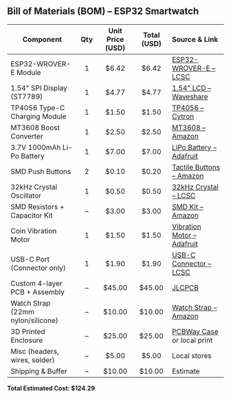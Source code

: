## Bill of Materials (BOM) – ESP32 Smartwatch

| Component                          | Qty | Unit Price (USD) | Total (USD) | Source & Link |
|-----------------------------------|:---:|:----------------:|:-----------:|:--------------|
| ESP32-WROVER-E Module             | 1   | $6.42            | $6.42       | [ESP32-WROVER-E – LCSC](https://www.lcsc.com/product-detail/WiFi-Modules_Espressif-Systems-ESP32-WROVER-E-N16R8_C529589.html) |
| 1.54" SPI Display (ST7789)        | 1   | $4.77            | $4.77       | [1.54" LCD – Waveshare](https://www.waveshare.com/wiki/1.54inch_LCD_Module) |
| TP4056 Type-C Charging Module     | 1   | $1.50            | $1.50       | [TP4056 – Cytron](https://my.cytron.io/p-lithium-battery-tp4056-1a-usb-c-charger-with-protection) |
| MT3608 Boost Converter            | 1   | $2.50            | $2.50       | [MT3608 – Amazon](https://www.amazon.com/dp/B07KJPRWD9) |
| 3.7V 1000mAh Li-Po Battery        | 1   | $7.00            | $7.00       | [LiPo Battery – Adafruit](https://www.adafruit.com/product/1578) |
| SMD Push Buttons                  | 2   | $0.10            | $0.20       | [Tactile Buttons – Amazon](https://www.amazon.in/dp/B084H8T7G7) |
| 32kHz Crystal Oscillator          | 1   | $0.50            | $0.50       | [32kHz Crystal – LCSC](https://www.lcsc.com/product-detail/Crystal-Resonators_HC-49S-32-768KHz_C9002.html) |
| SMD Resistors + Capacitor Kit     | –   | $3.00            | $3.00       | [SMD Kit – Amazon](https://www.amazon.com/dp/B07Q2P67VN) |
| Coin Vibration Motor              | 1   | $1.50            | $1.50       | [Vibration Motor – Adafruit](https://www.adafruit.com/product/1201) |
| USB-C Port (Connector only)       | 1   | $1.90            | $1.90       | [USB-C Connector – LCSC](https://www.lcsc.com/product-detail/USB-Connectors_UJU-MH-TYPE-C-16P_C165948.html) |
| Custom 4-layer PCB + Assembly     | –   | $45.00           | $45.00      | [JLCPCB](https://jlcpcb.com) |
| Watch Strap (22mm nylon/silicone) | –   | $10.00           | $10.00      | [Watch Strap – Amazon](https://www.amazon.in/s?k=watch+strap+22mm) |
| 3D Printed Enclosure              | –   | $25.00           | $25.00      | [PCBWay Case](https://www.pcbway.com/project/shareproject/) or local print |
| Misc (headers, wires, solder)     | –   | $5.00            | $5.00       | Local stores |
| Shipping & Buffer                 | –   | $10.00           | $10.00      | Estimate |

**Total Estimated Cost: $124.29**
